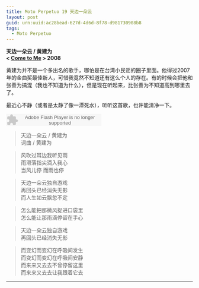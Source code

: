 ```yaml
---
title: Moto Perpetuo 19 天边一朵云
layout: post
guid: urn:uuid:ac28bead-627d-4d6d-8f78-d981730908b8
tags:
  - Moto Perpetuo
---
```


__天边一朵云 / 黄建为__  
__< [Come to Me](http://music.douban.com/subject/3292206/) > 2008__  

黄建为并不是一个多出名的歌手，哪怕是在台湾小民谣的圈子里面。他得过2007年的金曲奖最佳新人，可惜我竟然不知道还有这么个人的存在。有的时候会把他和张善为搞混（我也不知道为什么），但是现在听起来，比张善为不知道高到哪里去了。

最近心不静（或者是太静了像一潭死水），听听这首歌，也许能清净一下。

<embed src="http://www.xiami.com/widget/0_3302001/singlePlayer.swf" type="application/x-shockwave-flash" width="257" height="33" wmode="transparent"></embed>

>天边一朵云 / 黄建为  
>词曲 / 黄建为        
 
>风吹过耳边我听见雨  
>雨滑落指尖滴入我心  
>当风儿停 而雨也停  

>天边一朵云独自游戏  
>再回头已经消失无影  
>而人生如云飘忽不定  

>怎么能把那微风捉进口袋里  
>怎么能让那雨滴停留在手心  

>天边一朵云独自游戏  
>再回头已经消失无影  

>而变幻而变幻在呼吸间发生  
>而变幻而变幻在呼吸间安静  
>而来来又去去不曾停留这里  
>而来来又去去让我跟着它去    
 
---
